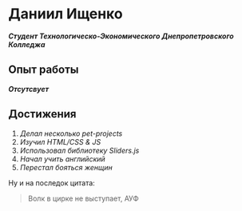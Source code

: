 # Даниил Ищенко

___Студент Технологическо-Экономического Днепропетровского Колледжa___


## Опыт работы

___Отсутсвует___

## Достижения

1. _Делал несколько pet-projects_ 
2. _Изучил HTML/CSS & JS_
3. _Использовал библиотеку Sliders.js_
4. _Начал учить английский_
5. _Перестал бояться женщин_

Ну и на последок цитата:

> Волк в цирке не выступает, АУФ